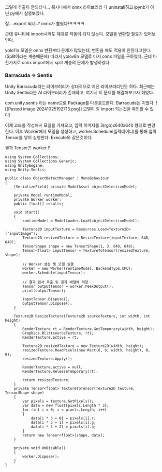 그렇게 추출이 안되더니...
혹시나해서 onnx 라이브러리 다 uninstall하고
ipynb가 아닌 py에서 실행보았다.

잘....export 되네..? onnx가 뽑혔다!ㅋㅋㅋㅋ

근데 유니티에 import시켜도 제대로 작동이 되지 않는다.
모델을 변환할 필요가 있어보인다.

yolo11n  모델은 onnx 변환부터 문제가 많았는데, 변환을 해도 적용이 안된다고한다. (Split이라는 계층때문에)
따라서 yolov8n 모델로 다시 onnx 파일을 구하였다. 근데 마찬가지로 onnx import에서 split 계층의 문제가 발생하였다.

### Barracuda => Sentis
Unity Barracuda라는 라이브러리가 상대적으로 예전 라이브러리인듯 하다.
최근에는 Unity Sentis라는 AI 라이브러리가 존재하고, 여기서 이 문제를 해결해보고자 하였다.

com.unity.sentis 라는 name으로 Package를 다운로드한다. Barracuda는 지웠다.
![[Pasted image 20241025192713.png]]
모델이 잘 import 되는것을 확인할 수 있다!

이제 코드를 작성해서 모델을 가져오고, 입력 이미지를 3(rgb)x640x640 형태로 변경한다.
이후 Worker에서 모델을 생성하고, worker.Schedule(입력데이터)를 통해 입력 Tensor를 넣어 실행한다. Execute와 같은것이다.

결과 Tensor은 worker.P

```
using System.Collections;
using System.Collections.Generic;
using UnityEngine;
using Unity.Sentis;

public class ObjectDetectManager : MonoBehaviour
{
    [SerializeField] private ModelAsset objectDetectionModel;

    private Model runtimeModel;
    private Worker worker;
    public float[] results;

    void Start()
    {
        runtimeModel = ModelLoader.Load(objectDetectionModel);

        Texture2D inputTexture = Resources.Load<Texture2D>("inputImage");
        Texture2D resizedTexture = ResizeTexture(inputTexture, 640, 640);
        TensorShape shape = new TensorShape(1, 3, 640, 640);
        Tensor<float> inputTensor = TextureToTensor(resizedTexture, shape);

        // Worker 생성 및 모델 실행
        worker = new Worker(runtimeModel, BackendType.CPU);
        worker.Schedule(inputTensor);

        // 결과 텐서 추출 및 결과 배열에 저장
        Tensor outputTensor = worker.PeekOutput();
        print(outputTensor);

        inputTensor.Dispose();
        outputTensor.Dispose();
    }

    Texture2D ResizeTexture(Texture2D sourceTexture, int width, int height)
    {
        RenderTexture rt = RenderTexture.GetTemporary(width, height);
        Graphics.Blit(sourceTexture, rt);
        RenderTexture.active = rt;

        Texture2D resizedTexture = new Texture2D(width, height);
        resizedTexture.ReadPixels(new Rect(0, 0, width, height), 0, 0);
        resizedTexture.Apply();

        RenderTexture.active = null;
        RenderTexture.ReleaseTemporary(rt);

        return resizedTexture;
    }
    private Tensor<float> TextureToTensor(Texture2D texture, TensorShape shape)
    {
        var pixels = texture.GetPixels();
        var data = new float[pixels.Length * 3];
        for (int i = 0; i < pixels.Length; i++)
        {
            data[i * 3 + 0] = pixels[i].r;
            data[i * 3 + 1] = pixels[i].g;
            data[i * 3 + 2] = pixels[i].b;
        }
        return new Tensor<float>(shape, data);
    }

    private void OnDisable()
    {
        worker.Dispose();
    }
}

```